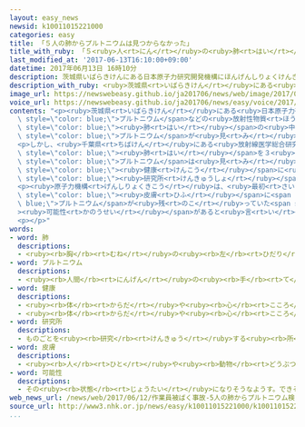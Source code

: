 ```yaml
---
layout: easy_news
newsid: k10011015221000
categories: easy
title: 「５人の肺からプルトニウムは見つからなかった」
title_with_ruby: 「５<ruby>人<rt>にん</rt></ruby>の<ruby>肺<rt>はい</rt></ruby>からプルトニウムは<ruby>見<rt>み</rt></ruby>つからなかった」
last_modified_at: '2017-06-13T16:10:00+09:00'
datetime: 2017年06月13日 16時10分
description: 茨城県いばらきけんにある日本原子力研究開発機構にほんげんしりょくけんきゅうかいはつきこうの大洗研究開発おおあらいけんきゅうかいはつセンターで６日むいか、仕事しごとをしていた５人にんにプルトニウムなどの放射性物質ほうしゃせいぶっしつがかかる事故じこがありました。
description_with_ruby: <ruby>茨城県<rt>いばらきけん</rt></ruby>にある<ruby>日本原子力研究開発機構<rt>にほんげんしりょくけんきゅうかいはつきこう</rt></ruby>の<ruby>大洗研究開発<rt>おおあらいけんきゅうかいはつ</rt></ruby>センターで<ruby>６日<rt>むいか</rt></ruby>、<ruby>仕事<rt>しごと</rt></ruby>をしていた５<ruby>人<rt>にん</rt></ruby>にプルトニウムなどの<ruby>放射性物質<rt>ほうしゃせいぶっしつ</rt></ruby>がかかる<ruby>事故<rt>じこ</rt></ruby>がありました。
image_url: https://newswebeasy.github.io/ja201706/news/web/image/2017/06/13/k10011015221000.jpg
voice_url: https://newswebeasy.github.io/ja201706/news/easy/voice/2017/06/13/k10011015221000.mp3
contents: "<p><ruby>茨城県<rt>いばらきけん</rt></ruby>にある<ruby>日本原子力研究開発機構<rt>にほんげんしりょくけんきゅうかいはつきこう</rt></ruby>の<ruby>大洗研究開発<rt>おおあらいけんきゅうかいはつ</rt></ruby>センターで<ruby>６日<rt>むいか</rt></ruby>、<ruby>仕事<rt>しごと</rt></ruby>をしていた５<ruby>人<rt>にん</rt></ruby>に<span\
  \ style=\"color: blue;\">プルトニウム</span>などの<ruby>放射性物質<rt>ほうしゃせいぶっしつ</rt></ruby>がかかる<ruby>事故<rt>じこ</rt></ruby>がありました。<ruby>原子力機構<rt>げんしりょくきこう</rt></ruby>は<ruby>８日<rt>ようか</rt></ruby>、<ruby>１人<rt>ひとり</rt></ruby>の<span\
  \ style=\"color: blue;\"><ruby>肺<rt>はい</rt></ruby></span>の<ruby>中<rt>なか</rt></ruby>から２<ruby>万<rt>まん</rt></ruby>２０００ベクレルの<span\
  \ style=\"color: blue;\">プルトニウム</span>が<ruby>見<rt>み</rt></ruby>つかったと<ruby>言<rt>い</rt></ruby>いました。</p>\n\
  <p>しかし、<ruby>千葉県<rt>ちばけん</rt></ruby>にある<ruby>放射線医学総合研究所<rt>ほうしゃせんいがくそうごうけんきゅうしょ</rt></ruby>が５<ruby>人<rt>にん</rt></ruby>の<span\
  \ style=\"color: blue;\"><ruby>肺<rt>はい</rt></ruby></span>を３<ruby>回<rt>かい</rt></ruby>〜４<ruby>回<rt>かい</rt></ruby><ruby>調<rt>しら</rt></ruby>べると、<span\
  \ style=\"color: blue;\">プルトニウム</span>は<ruby>見<rt>み</rt></ruby>つかりませんでした。５<ruby>人<rt>にん</rt></ruby>は<ruby>入院<rt>にゅういん</rt></ruby>していますが、<span\
  \ style=\"color: blue;\"><ruby>健康<rt>けんこう</rt></ruby></span>に<ruby>問題<rt>もんだい</rt></ruby>は<ruby>出<rt>で</rt></ruby>ていないと<span\
  \ style=\"color: blue;\"><ruby>研究所<rt>けんきゅうしょ</rt></ruby></span>は<ruby>言<rt>い</rt></ruby>っています。</p>\n\
  <p><ruby>原子力機構<rt>げんしりょくきこう</rt></ruby>は、<ruby>最初<rt>さいしょ</rt></ruby>に<ruby>調<rt>しら</rt></ruby>べたときは５<ruby>人<rt>にん</rt></ruby>の<ruby>体<rt>からだ</rt></ruby>を<ruby>十分<rt>じゅうぶん</rt></ruby>に<ruby>洗<rt>あら</rt></ruby>っていなかったため、<span\
  \ style=\"color: blue;\"><ruby>皮膚<rt>ひふ</rt></ruby></span>に<span style=\"color:\
  \ blue;\">プルトニウム</span>が<ruby>残<rt>のこ</rt></ruby>っていた<span style=\"color: blue;\"\
  ><ruby>可能性<rt>かのうせい</rt></ruby></span>があると<ruby>言<rt>い</rt></ruby>っています。</p>\n<p></p>\n\
  <p></p>"
words:
- word: 肺
  descriptions:
  - <ruby><rb>胸</rb><rt>むね</rt></ruby>の<ruby><rb>左</rb><rt>ひだり</rt></ruby>と<ruby><rb>右</rb><rt>みぎ</rt></ruby>にあって、<ruby><rb>息</rb><rt>いき</rt></ruby>を<ruby><rb>吸</rb><rt>す</rt></ruby>ったり、はいたりするはたらきをするところ。<ruby><rb>肺臓</rb><rt>はいぞう</rt></ruby>。
- word: プルトニウム
  descriptions:
  - <ruby><rb>人間</rb><rt>にんげん</rt></ruby>の<ruby><rb>手</rb><rt>て</rt></ruby>で<ruby><rb>作</rb><rt>つく</rt></ruby>られた<ruby><rb>元素</rb><rt>げんそ</rt></ruby>の<ruby><rb>一</rb><rt>ひと</rt></ruby>つ。<ruby><rb>原子力</rb><rt>げんしりょく</rt></ruby>の<ruby><rb>燃料</rb><rt>ねんりょう</rt></ruby>となる。<ruby><rb>放射能</rb><rt>ほうしゃのう</rt></ruby>を<ruby><rb>持</rb><rt>も</rt></ruby>っていて、<ruby><rb>有毒</rb><rt>ゆうどく</rt></ruby>。
- word: 健康
  descriptions:
  - <ruby><rb>体</rb><rt>からだ</rt></ruby>や<ruby><rb>心</rb><rt>こころ</rt></ruby>に<ruby><rb>悪</rb><rt>わる</rt></ruby>いところがなく、<ruby><rb>元気</rb><rt>げんき</rt></ruby>なようす。
  - <ruby><rb>体</rb><rt>からだ</rt></ruby>や<ruby><rb>心</rb><rt>こころ</rt></ruby>のぐあい。
- word: 研究所
  descriptions:
  - ものごとを<ruby><rb>研究</rb><rt>けんきゅう</rt></ruby>する<ruby><rb>所</rb><rt>ところ</rt></ruby>。<ruby><rb>研究</rb><rt>けんきゅう</rt></ruby>をする<ruby><rb>施設</rb><rt>しせつ</rt></ruby>。
- word: 皮膚
  descriptions:
  - <ruby><rb>人</rb><rt>ひと</rt></ruby>や<ruby><rb>動物</rb><rt>どうぶつ</rt></ruby>の<ruby><rb>体</rb><rt>からだ</rt></ruby>を<ruby><rb>包</rb><rt>つつ</rt></ruby>んでいる<ruby><rb>皮</rb><rt>かわ</rt></ruby>。<ruby><rb>肌</rb><rt>はだ</rt></ruby>。
- word: 可能性
  descriptions:
  - その<ruby><rb>状態</rb><rt>じょうたい</rt></ruby>になりそうなようす。できそうなようす。
web_news_url: /news/web/2017/06/12/作業員被ばく事故-5人の肺からプルトニウム検出されず/
source_url: http://www3.nhk.or.jp/news/easy/k10011015221000/k10011015221000.html
...
```

